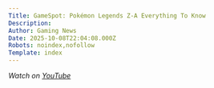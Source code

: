 ```yaml
---
Title: GameSpot: Pokémon Legends Z-A Everything To Know
Description: 
Author: Gaming News
Date: 2025-10-08T22:04:08.000Z
Robots: noindex,nofollow
Template: index
---
```

<p><em>Watch on <a href="https://www.youtube.com/watch?v=VF_QEJLC8wk" rel="noopener noreferrer">YouTube</a></em></p>


